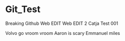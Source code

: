 # Git_Test
Breaking Github
Web EDIT
Web EDIT 2
Catja Test 001

Volvo go vroom vroom
Aaron is scary
Emmanuel miles
